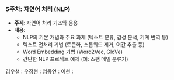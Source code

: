 ### 5주차: 자연어 처리 (NLP)

- **주제**: 자연어 처리 기초와 응용
- **내용**:
    - NLP의 기본 개념과 주요 과제 (텍스트 분류, 감성 분석, 기계 번역 등)
    - 텍스트 전처리 기법 (토큰화, 스톱워드 제거, 어간 추출 등)
    - Word Embedding 기법 (Word2Vec, GloVe)
    - 간단한 NLP 프로젝트 예제 (예: 스팸 메일 분류기)

김우철 : [](https://Woo124.github.io)
우정현 : [](https://wwpepe.github.io/)
임동연 : [](https://caosisa.github.io/index.html)
이현 : 